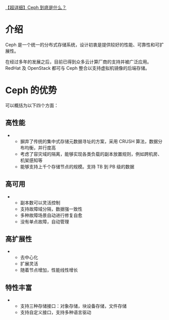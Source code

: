 [【超详细】Ceph 到底是什么？](https://zhuanlan.zhihu.com/p/468843946)

# **介绍**

Ceph 是一个统一的分布式存储系统，设计初衷是提供较好的性能、可靠性和可扩展性。

在经过多年的发展之后，目前已得到众多云计算厂商的支持并被广泛应用。RedHat 及 OpenStack 都可与 Ceph 整合以支持虚拟机镜像的后端存储。

# Ceph 的优势

可以概括为以下四个方面：

## **高性能**

- - 摒弃了传统的集中式存储元数据寻址的方案，采用 CRUSH 算法，数据分布均衡，并行度高
  - 考虑了容灾域的隔离，能够实现各类负载的副本放置规则，例如跨机房、机架感知等
  - 能够支持上千个存储节点的规模。支持 TB 到 PB 级的数据

## **高可用**

- - 副本数可以灵活控制
  - 支持故障域分隔，数据强一致性
  - 多种故障场景自动进行修复自愈
  - 没有单点故障，自动管理

## **高扩展性**

- - 去中心化
  - 扩展灵活
  - 随着节点增加，性能线性增长

## **特性丰富**

- - 支持三种存储接口：对象存储，块设备存储，文件存储
  - 支持自定义接口，支持多种语言驱动
